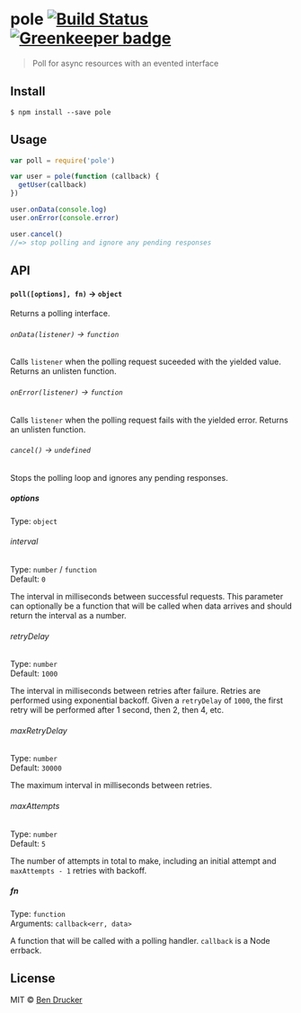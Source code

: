 # pole [![Build Status](https://travis-ci.org/bendrucker/pole.svg?branch=master)](https://travis-ci.org/bendrucker/pole) [![Greenkeeper badge](https://badges.greenkeeper.io/bendrucker/pole.svg)](https://greenkeeper.io/)

> Poll for async resources with an evented interface


## Install

```
$ npm install --save pole
```


## Usage

```js
var poll = require('pole')

var user = pole(function (callback) {
  getUser(callback)  
})

user.onData(console.log)
user.onError(console.error)

user.cancel()
//=> stop polling and ignore any pending responses
```

## API

#### `poll([options], fn)` -> `object`

Returns a polling interface.

###### `onData(listener)` -> `function`

Calls `listener` when the polling request suceeded with the yielded value. Returns an unlisten function.

###### `onError(listener)` -> `function`

Calls `listener` when the polling request fails with the yielded error. Returns an unlisten function.

###### `cancel()` -> `undefined`

Stops the polling loop and ignores any pending responses.

##### options

Type: `object`

###### interval

Type: `number` / `function`  
Default: `0`

The interval in milliseconds between successful requests. This parameter can optionally be a function that will be called when data arrives and should return the interval as a number.

###### retryDelay

Type: `number`  
Default: `1000`

The interval in milliseconds between retries after failure. Retries are performed using exponential backoff. Given a `retryDelay` of `1000`, the first retry will be performed after 1 second, then 2, then 4, etc.

###### maxRetryDelay

Type: `number`  
Default: `30000`

The maximum interval in milliseconds between retries.

###### maxAttempts

Type: `number`  
Default: `5`

The number of attempts in total to make, including an initial attempt and `maxAttempts - 1` retries with backoff.

##### fn

Type: `function`  
Arguments: `callback<err, data>`

A function that will be called with a polling handler. `callback` is a Node errback.


## License

MIT © [Ben Drucker](http://bendrucker.me)
